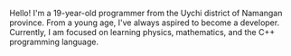 Hello! I'm a 19-year-old programmer from the Uychi district of Namangan province.
From a young age, I've always aspired to become a developer.
Currently, I am focused on learning physics, mathematics, and the C++ programming language.
